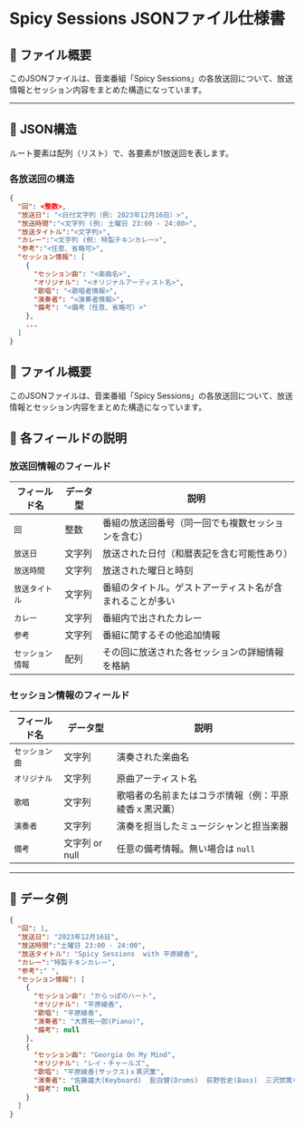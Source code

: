 # Spicy Sessions JSONファイル仕様書

## 🔸 ファイル概要
このJSONファイルは、音楽番組「Spicy Sessions」の各放送回について、放送情報とセッション内容をまとめた構造になっています。

---

## 🔹 JSON構造
ルート要素は配列（リスト）で、各要素が1放送回を表します。

### 各放送回の構造
```json
{
  "回": <整数>,
  "放送日": "<日付文字列（例: 2023年12月16日）>",
  "放送時間":"<文字列 (例: 土曜日 23:00 - 24:00>",
  "放送タイトル":"<文字列>",
  "カレー":"<文字列 (例: 特製チキンカレー>",
  "参考":"<任意、省略可>",
  "セッション情報": [
    {
      "セッション曲": "<楽曲名>",
      "オリジナル": "<オリジナルアーティスト名>",
      "歌唱": "<歌唱者情報>",
      "演奏者": "<演奏者情報>",
      "備考": "<備考（任意、省略可）>"
    },
    ...
  ]
}
```
## 🔸 ファイル概要
このJSONファイルは、音楽番組「Spicy Sessions」の各放送回について、放送情報とセッション内容をまとめた構造になっています。

## 🔹 各フィールドの説明

### 放送回情報のフィールド

| フィールド名       | データ型 | 説明 |
|------------------|--------|------|
| `回`             | 整数    | 番組の放送回番号（同一回でも複数セッションを含む） |
| `放送日`          | 文字列  | 放送された日付（和暦表記を含む可能性あり） |
| `放送時間`        | 文字列  | 放送された曜日と時刻  |
| `放送タイトル`      | 文字列  | 番組のタイトル。ゲストアーティスト名が含まれることが多い |
| `カレー`       | 文字列 | 番組内で出されたカレー |
| `参考`        | 文字列 | 番組に関するその他追加情報 |
| `セッション情報`    | 配列    | その回に放送された各セッションの詳細情報を格納 |

### セッション情報のフィールド

| フィールド名     | データ型 | 説明 |
|----------------|--------|------|
| `セッション曲`   | 文字列  | 演奏された楽曲名 |
| `オリジナル`     | 文字列  | 原曲アーティスト名 |
| `歌唱`         | 文字列  | 歌唱者の名前またはコラボ情報（例：平原綾香ｘ黒沢薫） |
| `演奏者`       | 文字列  | 演奏を担当したミュージシャンと担当楽器 |
| `備考`         | 文字列 or null | 任意の備考情報。無い場合は `null` |

---

## 🔸 データ例

```json
{
  "回": 1,
  "放送日": "2023年12月16日",
  "放送時間":"土曜日 23:00 - 24:00",
  "放送タイトル": "Spicy Sessions  with 平原綾香",
  "カレー":"特製チキンカレー",
  "参考":" ",
  "セッション情報": [
    {
      "セッション曲": "からっぽのハート",
      "オリジナル": "平原綾香",
      "歌唱": "平原綾香",
      "演奏者": "大貫祐一郎(Piano)",
      "備考": null
    },
    {
      "セッション曲": "Georgia On My Mind",
      "オリジナル": "レイ・チャールズ",
      "歌唱": "平原綾香(サックス)ｘ黒沢薫",
      "演奏者": "佐藤雄大(Keyboard)  髭白健(Drums)  荻野哲史(Bass)  三沢崇篤(Guitar)",
      "備考": null
    }
  ]
}
```


